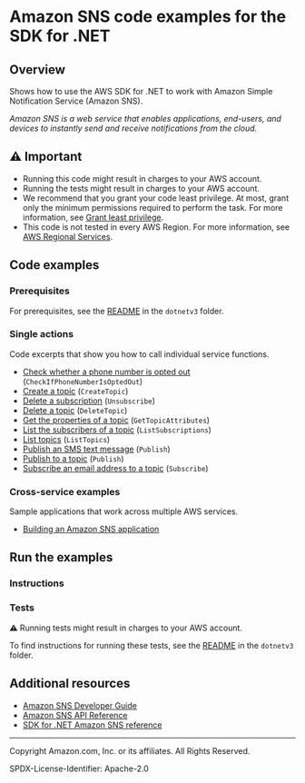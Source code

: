 <!--Generated by WRITEME on 2023-04-25 14:21:59.567568 (UTC)-->
# Amazon SNS code examples for the SDK for .NET

## Overview

Shows how to use the AWS SDK for .NET to work with Amazon Simple Notification Service (Amazon SNS).

<!--custom.overview.start-->
<!--custom.overview.end-->

*Amazon SNS is a web service that enables applications, end-users, and devices to instantly send and receive notifications from the cloud.*

## ⚠ Important

* Running this code might result in charges to your AWS account.
* Running the tests might result in charges to your AWS account.
* We recommend that you grant your code least privilege. At most, grant only the minimum permissions required to perform the task. For more information, see [Grant least privilege](https://docs.aws.amazon.com/IAM/latest/UserGuide/best-practices.html#grant-least-privilege).
* This code is not tested in every AWS Region. For more information, see [AWS Regional Services](https://aws.amazon.com/about-aws/global-infrastructure/regional-product-services).

<!--custom.important.start-->
<!--custom.important.end-->

## Code examples

### Prerequisites

For prerequisites, see the [README](../README.md#Prerequisites) in the `dotnetv3` folder.


<!--custom.prerequisites.start-->
<!--custom.prerequisites.end-->

### Single actions

Code excerpts that show you how to call individual service functions.

* [Check whether a phone number is opted out](IsPhoneNumOptedOutExample/IsPhoneNumOptedOutExample/IsPhoneNumOptedOut.cs#L6) (`CheckIfPhoneNumberIsOptedOut`)
* [Create a topic](CreateSNSTopicExample/CreateSNSTopicExample/CreateSNSTopic.cs#L6) (`CreateTopic`)
* [Delete a subscription](ManageTopicSubscriptionExample/ManageTopicSubscriptionExample/ManageTopicSubscription.cs#L68) (`Unsubscribe`)
* [Delete a topic](DeleteSNSTopicExample/DeleteSNSTopicExample/DeleteSNSTopic.cs#L6) (`DeleteTopic`)
* [Get the properties of a topic](GetTopicAttributesExample/GetTopicAttributesExample/GetTopicAttributes.cs#L6) (`GetTopicAttributes`)
* [List the subscribers of a topic](ListSNSSubscriptionsExample/ListSNSSubscriptionsExample/ListSubscriptions.cs#L6) (`ListSubscriptions`)
* [List topics](ListSNSTopicsExample/ListSNSTopicsExample/ListSNSTopics.cs#L6) (`ListTopics`)
* [Publish an SMS text message](SNSMessageExample/SNSMessageExample/SNSMessage.cs#L4) (`Publish`)
* [Publish to a topic](None) (`Publish`)
* [Subscribe an email address to a topic](ManageTopicSubscriptionExample/ManageTopicSubscriptionExample/ManageTopicSubscription.cs#L39) (`Subscribe`)

### Cross-service examples

Sample applications that work across multiple AWS services.

* [Building an Amazon SNS application](../cross_service/SubscribePublishTranslate) 

## Run the examples

### Instructions


<!--custom.instructions.start-->
<!--custom.instructions.end-->



### Tests

⚠ Running tests might result in charges to your AWS account.


To find instructions for running these tests, see the [README](../README.md#Tests)
in the `dotnetv3` folder.



<!--custom.tests.start-->
<!--custom.tests.end-->

## Additional resources

* [Amazon SNS Developer Guide](https://docs.aws.amazon.com/sns/latest/dg/welcome.html)
* [Amazon SNS API Reference](https://docs.aws.amazon.com/sns/latest/api/welcome.html)
* [SDK for .NET Amazon SNS reference](https://docs.aws.amazon.com/sdkfornet/v3/apidocs/items/Sns/NSns.html)

<!--custom.resources.start-->
<!--custom.resources.end-->

---

Copyright Amazon.com, Inc. or its affiliates. All Rights Reserved.

SPDX-License-Identifier: Apache-2.0